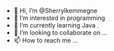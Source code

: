 - 👋 Hi, I’m @Sherrylkemmegne
- 👀 I’m interested in programming 
- 🌱 I’m currently learning Java .
- 💞️ I’m looking to collaborate on ...
- 📫 How to reach me ...

<!---
Sherrylkemmegne/Sherrylkemmegne is a ✨ special ✨ repository because its `README.md` (this file) appears on your GitHub profile.
You can click the Preview link to take a look at your changes.
--->

